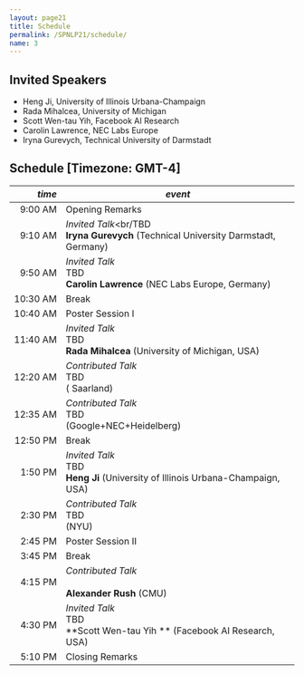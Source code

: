```yaml
---
layout: page21
title: Schedule
permalink: /SPNLP21/schedule/
name: 3
---
```


## Invited Speakers

-   Heng Ji, University of Illinois Urbana-Champaign
-   Rada Mihalcea, University of Michigan 
-   Scott Wen-tau Yih, Facebook AI Research 
-   Carolin Lawrence, NEC Labs Europe 
-   Iryna Gurevych, Technical University of Darmstadt 

## Schedule [Timezone: GMT-4]

<div class="scheduletable" markdown="block">
  
|_time_| _event_|
|-----:|-------|
|  9:00&nbsp;AM | Opening Remarks |
|  9:10&nbsp;AM | _Invited Talk_<br/TBD<br/>**Iryna Gurevych** (Technical University Darmstadt, Germany) |
|  9:50&nbsp;AM | _Invited Talk_<br/>TBD<br/>**Carolin Lawrence** (NEC Labs Europe, Germany) |
| 10:30&nbsp;AM |  Break |
| 10:40&nbsp;AM |  Poster Session I |
| 11:40&nbsp;AM | _Invited Talk_<br/>TBD<br/>**Rada Mihalcea** (University of Michigan, USA) |
| 12:20&nbsp;AM | _Contributed Talk_<br/>TBD<br/>( Saarland) |
| 12:35&nbsp;AM | _Contributed Talk_<br/>TBD<br/>(Google+NEC+Heidelberg) |
| 12:50&nbsp;PM |  Break |
|  1:50&nbsp;PM | _Invited Talk_<br/>TBD <br/>**Heng Ji** (University of Illinois Urbana-Champaign, USA) |
|  2:30&nbsp;PM | _Contributed Talk_<br/>TBD<br/>(NYU) |  
|  2:45&nbsp;PM | Poster Session II |
|  3:45&nbsp;PM |  Break |
|  4:15&nbsp;PM | _Contributed Talk_<br/> <br/>**Alexander Rush** (CMU) |
|  4:30&nbsp;PM | _Invited Talk_<br/>TBD<br/>**Scott Wen-tau Yih ** (Facebook AI Research, USA)  |
|  5:10&nbsp;PM | Closing Remarks  |

</div>
